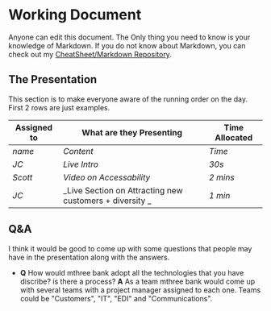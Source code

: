 # Working Document

Anyone can edit this document. The Only thing you need to know is your knowledge of Markdown. If you do not know about Markdown, you can check out my [CheatSheet/Markdown Repository](https://github.com/Scott-oustudent/Cheat-Sheets/blob/main/Markdown.md). 

## The Presentation 
This section is to make everyone aware of the running order on the day. First 2 rows are just examples.

| Assigned to | What are they Presenting | Time Allocated |
|---|---|---|
| _name_ | _Content_ | _Time_ |
| _JC_ | _Live Intro_ | _30s_ |
| _Scott_ | _Video on Accessability_ | _2 mins_ |
| _JC_ | _Live Section on Attracting new customers + diversity _ | _1 min_ |


## Q&A
I think it would be good to come up with some questions that people may have in the presentation along with the answers. 

*   __Q__ How would mthree bank adopt all the technologies that you have discribe? is there a process?
    __A__ As a team mthree bank would come up with several teams with a project manager assigned to each one. Teams could be "Customers", "IT", "EDI" and "Communications". 

